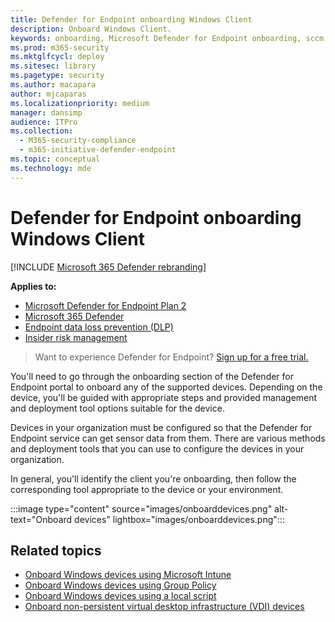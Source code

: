 ```yaml
---
title: Defender for Endpoint onboarding Windows Client
description: Onboard Windows Client.
keywords: onboarding, Microsoft Defender for Endpoint onboarding, sccm, group policy, mdm, local script, detection test
ms.prod: m365-security
ms.mktglfcycl: deploy
ms.sitesec: library
ms.pagetype: security
ms.author: macapara
author: mjcaparas
ms.localizationpriority: medium
manager: dansimp
audience: ITPro
ms.collection: 
  - M365-security-compliance
  - m365-initiative-defender-endpoint
ms.topic: conceptual
ms.technology: mde
---
```


# Defender for Endpoint onboarding Windows Client

[!INCLUDE [Microsoft 365 Defender rebranding](../../includes/microsoft-defender.md)]

**Applies to:**
- [Microsoft Defender for Endpoint Plan 2](https://go.microsoft.com/fwlink/p/?linkid=2154037)
- [Microsoft 365 Defender](https://go.microsoft.com/fwlink/?linkid=2118804)
- [Endpoint data loss prevention (DLP)](/microsoft-365/compliance/endpoint-dlp-learn-about)
- [Insider risk management](/microsoft-365/compliance/insider-risk-management)

> Want to experience Defender for Endpoint? [Sign up for a free trial.](https://signup.microsoft.com/create-account/signup?products=7f379fee-c4f9-4278-b0a1-e4c8c2fcdf7e&ru=https:%2F%2Faka.ms%2FMDEp2OpenTrial)

You'll need to go through the onboarding section of the Defender for Endpoint portal to onboard any of the supported devices. Depending on the device, you'll be guided with appropriate steps and provided management and deployment tool options suitable for the device.

Devices in your organization must be configured so that the Defender for Endpoint service can get sensor data from them. There are various methods and deployment tools that you can use to configure the devices in your organization.

In general, you'll identify the client you're onboarding, then follow the corresponding tool appropriate to the device or your environment.

:::image type="content" source="images/onboarddevices.png" alt-text="Onboard devices" lightbox="images/onboarddevices.png":::

## Related topics
- [Onboard Windows devices using Microsoft Intune](configure-endpoints-mdm.md)
- [Onboard Windows devices using Group Policy](configure-endpoints-gp.md)
- [Onboard Windows devices using a local script](configure-endpoints-script.md)
- [Onboard non-persistent virtual desktop infrastructure (VDI) devices](configure-endpoints-vdi.md)